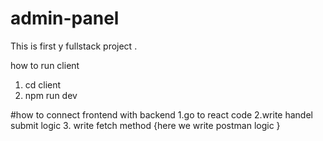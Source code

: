 # admin-panel

This is first y fullstack project .

how to run client

1. cd client
2. npm run dev

#how to connect frontend with backend
1.go to react code
2.write handel submit logic 3. write fetch method {here we write postman logic }

